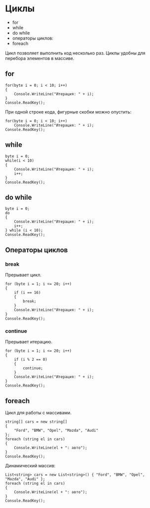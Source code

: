 # Циклы
* for
* while
* do while
* операторы циклов: 
* foreach

Цикл позволяет выполнить код несколько раз. Циклы удобны для перебора элементов в массиве.

## for
    for(byte i = 0; i < 10; i++)
    {
        Console.WriteLine("Итерация: " + i);
    }
    Console.ReadKey();

При одной строке кода, фигурные скобки можно опустить:

    for(byte i = 0; i < 10; i++)
        Console.WriteLine("Итерация: " + i);
    Console.ReadKey();

## while
    byte i = 0;
    while(i < 10)
    {
        Console.WriteLine("Итерация: " + i);
        i++;
    }
    Console.ReadKey();

## do while
    byte i = 0;
    do
    {
        Console.WriteLine("Итерация: " + i);
        i++;
    } while (i < 10);
    Console.ReadKey();

## Операторы циклов
### break
Прерывает цикл.

    for (byte i = 1; i <= 20; i++)
    {
        if (i == 16)
        {
            break;
        }
        Console.WriteLine("Итерация: " + i);
    }
    Console.ReadKey();

### continue
Прерывает итерацию.

    for (byte i = 1; i <= 20; i++)
    {
        if (i % 2 == 0)
        {
            continue;
        }
        Console.WriteLine("Итерация: " + i);
    }
    Console.ReadKey();

## foreach
Цикл для работы с массивами.

    string[] cars = new string[]
    {
        "Ford", "BMW", "Opel", "Mazda", "Audi"
    };
    foreach (string el in cars)
    {
        Console.WriteLine(el + ": авто");
    }
    Console.ReadKey();

Динамический массив:

    List<string> cars = new List<string>() { "Ford", "BMW", "Opel", "Mazda", "Audi" };
    foreach (string el in cars)
    {
        Console.WriteLine(el + ": авто");
    }
    Console.ReadKey();
